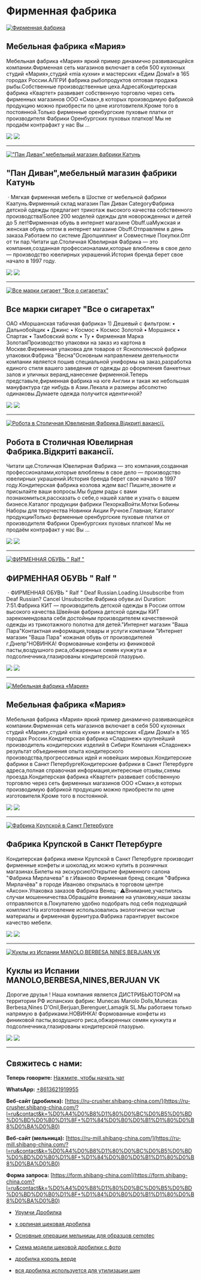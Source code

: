 # Фирменная фабрика

<a href="https://swt.shibang-china.com/?l=ru&img&k=%D0%A4%D0%B8%D1%80%D0%BC%D0%B5%D0%BD%D0%BD%D0%B0%D1%8F+%D1%84%D0%B0%D0%B1%D1%80%D0%B8%D0%BA%D0%B0" target="_blank">![Фирменная фабрика](http://static.shibang-china.com/all-800x300/1489.jpg)</a>

## Мебельная фабрика &#171;Мария&#187;
Мебельная фабрика &#171;Мария&#187; яркий пример динамично развивающейся компании.Фирменная сеть магазинов включает в себя 500 кухонных студий &#171;Мария&#187;,студий &#171;mia кухни&#187; и мастерских &#171;Едим Дома!&#187; в 165 городах России.АЛГРИ фабрика рыбопродуктов оптовая продажа рыбы.Собственные производственные цеха.АдресаКондитерская фабрика &#171;Квартет&#187; развивает собственную торговлю через сеть фирменных магазинов ООО &#171;Смак&#187;,в которых производимую фабрикой продукцию можно приобрести по цене изготовителя.Кроме того в постоянной.Только фирменные оренбургские пуховые платки от производителя Фабрики Оренбургских пуховых платков! Мы не продаём контрафакт у нас Вы …


<a href="https://whatsapp.shibangsoft.com/WhatsApp.php" target="_blank" title="WhatsApp">![](http://static.shibang-china.com/icon/whatsapp.png)</a> <a href="https://swt.shibang-china.com/?l=ru&icon&k=%D0%A4%D0%B8%D1%80%D0%BC%D0%B5%D0%BD%D0%BD%D0%B0%D1%8F+%D1%84%D0%B0%D0%B1%D1%80%D0%B8%D0%BA%D0%B0" target="_blank">![](http://static.shibang-china.com/icon/chat-ru.png)</a>

---

<a href="https://swt.shibang-china.com/?l=ru&img&k=%D0%A4%D0%B8%D1%80%D0%BC%D0%B5%D0%BD%D0%BD%D0%B0%D1%8F+%D1%84%D0%B0%D0%B1%D1%80%D0%B8%D0%BA%D0%B0" target="_blank">![&quot;Пан Диван&quot;,мебельный магазин фабрики Катунь](http://static.shibang-china.com/all-800x300/1116.jpg)</a>

## &quot;Пан Диван&quot;,мебельный магазин фабрики Катунь
&nbsp;&#0183;&#32;Мягкая фирменная мебель в Шостке от мебельной фабрики Каатунь.Фирменный склад магазин Пан Диван CategoryФабрика детской одежды предлагает трикотаж высокого качества собственного производства!Более 200 моделей одежды для новорожденных и детей до 5 лет!Фирменная обувь в интернет магазине Obuff.uaМужская и женская обувь оптом в интернет магазине Obuff.Отправляем в день заказа.Работаем по системе Дропшиппинг и Совместные Покупки.Опт от ти пар.Читати ще.Столичная Ювелирная Фабрика — это компания,созданная профессионалами,которые влюблены в свое дело — производство ювелирных украшений.История бренда берет свое начало в 1997 году.


<a href="https://whatsapp.shibangsoft.com/WhatsApp.php" target="_blank" title="WhatsApp">![](http://static.shibang-china.com/icon/whatsapp.png)</a> <a href="https://swt.shibang-china.com/?l=ru&icon&k=%D0%A4%D0%B8%D1%80%D0%BC%D0%B5%D0%BD%D0%BD%D0%B0%D1%8F+%D1%84%D0%B0%D0%B1%D1%80%D0%B8%D0%BA%D0%B0" target="_blank">![](http://static.shibang-china.com/icon/chat-ru.png)</a>

---

<a href="https://swt.shibang-china.com/?l=ru&img&k=%D0%A4%D0%B8%D1%80%D0%BC%D0%B5%D0%BD%D0%BD%D0%B0%D1%8F+%D1%84%D0%B0%D0%B1%D1%80%D0%B8%D0%BA%D0%B0" target="_blank">![Все марки сигарет &quot;Все о сигаретах&quot;](http://static.shibang-china.com/all-800x300/1282.jpg)</a>

## Все марки сигарет &quot;Все о сигаретах&quot;
ОАО &#171;Моршанская табачная фабрика&#187; 1) Дешевый с фильтром: • Дальнобойщик • Джинс • Космос • Космос Золотой • Моршанск • Спартак • Тамбовский волк • Ту • Фирменная Марка ЗолотаяПроизводство упаковки на заказ из картона в Москве.Фирменная упаковка для товаров от Яснополянской фабрики упаковки.Фабрика &quot;Весна&quot;Основным направлением деятельности компании является пошив специальной униформы на заказ,разработка единого стиля вашего заведения от одежды до оформления банкетных залов и уличных веранд,нанесение фирменной.Теперь представьте,фирменная фабрика на юге Англии и такая же небольшая мануфактура где нибудь в Азии.Лекала и размеры абсолютно одинаковы.Думаете одежда получится идентичной?


<a href="https://whatsapp.shibangsoft.com/WhatsApp.php" target="_blank" title="WhatsApp">![](http://static.shibang-china.com/icon/whatsapp.png)</a> <a href="https://swt.shibang-china.com/?l=ru&icon&k=%D0%A4%D0%B8%D1%80%D0%BC%D0%B5%D0%BD%D0%BD%D0%B0%D1%8F+%D1%84%D0%B0%D0%B1%D1%80%D0%B8%D0%BA%D0%B0" target="_blank">![](http://static.shibang-china.com/icon/chat-ru.png)</a>

---

<a href="https://swt.shibang-china.com/?l=ru&img&k=%D0%A4%D0%B8%D1%80%D0%BC%D0%B5%D0%BD%D0%BD%D0%B0%D1%8F+%D1%84%D0%B0%D0%B1%D1%80%D0%B8%D0%BA%D0%B0" target="_blank">![Робота в Столичная Ювелирная Фабрика.Відкриті вакансії.](http://static.shibang-china.com/all-800x300/827.jpg)</a>

## Робота в Столичная Ювелирная Фабрика.Відкриті вакансії.
Читати ще.Столичная Ювелирная Фабрика — это компания,созданная профессионалами,которые влюблены в свое дело — производство ювелирных украшений.История бренда берет свое начало в 1997 году.Кондитерская фабрика козлова ждем вас! Пишите,звоните и присылайте ваши вопросы.Мы будем рады с вами познакомиться,рассказать о себе,о нашей халве и узнать о вашем бизнесе.Каталог продукции фабрики ПехоркаВойти.Мотки Бобины Наборы для творчества Новинки Акции Ручное.Главная; Каталог продукцииТолько фирменные оренбургские пуховые платки от производителя Фабрики Оренбургских пуховых платков! Мы не продаём контрафакт у нас Вы …


<a href="https://whatsapp.shibangsoft.com/WhatsApp.php" target="_blank" title="WhatsApp">![](http://static.shibang-china.com/icon/whatsapp.png)</a> <a href="https://swt.shibang-china.com/?l=ru&icon&k=%D0%A4%D0%B8%D1%80%D0%BC%D0%B5%D0%BD%D0%BD%D0%B0%D1%8F+%D1%84%D0%B0%D0%B1%D1%80%D0%B8%D0%BA%D0%B0" target="_blank">![](http://static.shibang-china.com/icon/chat-ru.png)</a>

---

<a href="https://swt.shibang-china.com/?l=ru&img&k=%D0%A4%D0%B8%D1%80%D0%BC%D0%B5%D0%BD%D0%BD%D0%B0%D1%8F+%D1%84%D0%B0%D0%B1%D1%80%D0%B8%D0%BA%D0%B0" target="_blank">![ФИРМЕННАЯ ОБУВЬ &quot; Ralf &quot;](http://static.shibang-china.com/all-800x300/510.jpg)</a>

## ФИРМЕННАЯ ОБУВЬ &quot; Ralf &quot;
&nbsp;&#0183;&#32;ФИРМЕННАЯ ОБУВЬ &quot; Ralf &quot; Deaf Russian.Loading.Unsubscribe from Deaf Russian? Cancel Unsubscribe.Фабрика обуви.avi Duration: 7:51.Фабрика КИТ — производитель детской одежды в России оптом высокого качества.Швейная фабрика детской одежды КИТ зарекомендовала себя достойным производителем качественной одежды из трикотажного полотна для детей.&quot;Интернет магазин &quot;Ваша Пара&quot;Контактная информация,товары и услуги компании &quot;Интернет магазин &quot;Ваша Пара&quot; кожаная обувь от производителей г.Днепр&quot;НОВИНКА! Формованные конфеты из финиковой пасты,воздушного риса,обжаренных семян кунжута и подсолнечника,глазированы кондитерской глазурью.


<a href="https://whatsapp.shibangsoft.com/WhatsApp.php" target="_blank" title="WhatsApp">![](http://static.shibang-china.com/icon/whatsapp.png)</a> <a href="https://swt.shibang-china.com/?l=ru&icon&k=%D0%A4%D0%B8%D1%80%D0%BC%D0%B5%D0%BD%D0%BD%D0%B0%D1%8F+%D1%84%D0%B0%D0%B1%D1%80%D0%B8%D0%BA%D0%B0" target="_blank">![](http://static.shibang-china.com/icon/chat-ru.png)</a>

---

<a href="https://swt.shibang-china.com/?l=ru&img&k=%D0%A4%D0%B8%D1%80%D0%BC%D0%B5%D0%BD%D0%BD%D0%B0%D1%8F+%D1%84%D0%B0%D0%B1%D1%80%D0%B8%D0%BA%D0%B0" target="_blank">![Мебельная фабрика &#171;Мария&#187;](http://static.shibang-china.com/all-800x300/930.jpg)</a>

## Мебельная фабрика &#171;Мария&#187;
Мебельная фабрика &#171;Мария&#187; яркий пример динамично развивающейся компании.Фирменная сеть магазинов включает в себя 500 кухонных студий &#171;Мария&#187;,студий &#171;mia кухни&#187; и мастерских &#171;Едим Дома!&#187; в 165 городах России.Кондитерская фабрика &#171;Сладонеж&#187; крупнейший производитель кондитерских изделий в Сибири Компания &#171;Сладонеж&#187; результат объединения опыта кондитерского производства,прогрессивных идей и новейших мировых.Кондитерские фабрики в Санкт ПетербургеКондитерские фабрики в Санкт Петербурге адреса,полная справочная информация,интересные отзывы,схемы проезда.Кондитерская фабрика &#171;Квартет&#187; развивает собственную торговлю через сеть фирменных магазинов ООО &#171;Смак&#187;,в которых производимую фабрикой продукцию можно приобрести по цене изготовителя.Кроме того в постоянной.


<a href="https://whatsapp.shibangsoft.com/WhatsApp.php" target="_blank" title="WhatsApp">![](http://static.shibang-china.com/icon/whatsapp.png)</a> <a href="https://swt.shibang-china.com/?l=ru&icon&k=%D0%A4%D0%B8%D1%80%D0%BC%D0%B5%D0%BD%D0%BD%D0%B0%D1%8F+%D1%84%D0%B0%D0%B1%D1%80%D0%B8%D0%BA%D0%B0" target="_blank">![](http://static.shibang-china.com/icon/chat-ru.png)</a>

---

<a href="https://swt.shibang-china.com/?l=ru&img&k=%D0%A4%D0%B8%D1%80%D0%BC%D0%B5%D0%BD%D0%BD%D0%B0%D1%8F+%D1%84%D0%B0%D0%B1%D1%80%D0%B8%D0%BA%D0%B0" target="_blank">![Фабрика Крупской в Санкт Петербурге](http://static.shibang-china.com/all-800x300/1324.jpg)</a>

## Фабрика Крупской в Санкт Петербурге
Кондитерская фабрика имени Крупской в Санкт Петербурге производит фирменные конфеты и шоколад,их можно купить в розничных магазинах.Билеты на экскурсию!Открытие фирменного салона &quot;Фабрика Мирлачева&quot; в г.Иваново Фирменная бренд секция &quot;Фабрика Мирлачёва&quot; в городе Иваново открылась в торговом центре &#171;Аксон&#187;.Упаковка заказов Фабрика Венец&nbsp;&#0183;&#32;⚠️Внимание,участились случаи мошенничества.Обращайте внимание на упаковку,наши заказы отправляются в.Покупателю удобно подобрать под себя подходящий комплект.На изготовление использовались экологически чистые материалы и фирменная фурнитура.Фабрика гарантирует высокое качество мебели.


<a href="https://whatsapp.shibangsoft.com/WhatsApp.php" target="_blank" title="WhatsApp">![](http://static.shibang-china.com/icon/whatsapp.png)</a> <a href="https://swt.shibang-china.com/?l=ru&icon&k=%D0%A4%D0%B8%D1%80%D0%BC%D0%B5%D0%BD%D0%BD%D0%B0%D1%8F+%D1%84%D0%B0%D0%B1%D1%80%D0%B8%D0%BA%D0%B0" target="_blank">![](http://static.shibang-china.com/icon/chat-ru.png)</a>

---

<a href="https://swt.shibang-china.com/?l=ru&img&k=%D0%A4%D0%B8%D1%80%D0%BC%D0%B5%D0%BD%D0%BD%D0%B0%D1%8F+%D1%84%D0%B0%D0%B1%D1%80%D0%B8%D0%BA%D0%B0" target="_blank">![Куклы из Испании MANOLO,BERBESA,NINES,BERJUAN VK](http://static.shibang-china.com/all-800x300/706.jpg)</a>

## Куклы из Испании MANOLO,BERBESA,NINES,BERJUAN VK
Дорогие друзья ! Наша компания является ДИСТРИБЬЮТОРОМ на территории РФ испанских фабрик: Munecas Manolo Dolls,Munecas Berbesa,Nines D'Onil,Berjuan,Berenguer,Lamagik SL.Мы работаем только напрямую в фабриками.НОВИНКА! Формованные конфеты из финиковой пасты,воздушного риса,обжаренных семян кунжута и подсолнечника,глазированы кондитерской глазурью.

<a href="https://whatsapp.shibangsoft.com/WhatsApp.php" target="_blank" title="WhatsApp">![](http://static.shibang-china.com/icon/whatsapp.png)</a> <a href="https://swt.shibang-china.com/?l=ru&icon&k=%D0%A4%D0%B8%D1%80%D0%BC%D0%B5%D0%BD%D0%BD%D0%B0%D1%8F+%D1%84%D0%B0%D0%B1%D1%80%D0%B8%D0%BA%D0%B0" target="_blank">![](http://static.shibang-china.com/icon/chat-ru.png)</a>

---
## Свяжитесь с нами:

**Теперь говорите:** [Нажмите, чтобы начать чат](https://swt.shibang-china.com?l=ru&contact&k=%D0%A4%D0%B8%D1%80%D0%BC%D0%B5%D0%BD%D0%BD%D0%B0%D1%8F+%D1%84%D0%B0%D0%B1%D1%80%D0%B8%D0%BA%D0%B0)

**WhatsApp:**  [+8613621919955](https://whatsapp.shibangsoft.com/WhatsApp.php)

**Веб-сайт (дробилка):** [https://ru-crusher.shibang-china.com/](https://ru-crusher.shibang-china.com/?l=ru&contact&k=%D0%A4%D0%B8%D1%80%D0%BC%D0%B5%D0%BD%D0%BD%D0%B0%D1%8F+%D1%84%D0%B0%D0%B1%D1%80%D0%B8%D0%BA%D0%B0)

**Веб-сайт (мельница):** [https://ru-mill.shibang-china.com/](https://ru-mill.shibang-china.com/?l=ru&contact&k=%D0%A4%D0%B8%D1%80%D0%BC%D0%B5%D0%BD%D0%BD%D0%B0%D1%8F+%D1%84%D0%B0%D0%B1%D1%80%D0%B8%D0%BA%D0%B0)

**Форма запроса:** [https://form.shibang-china.com](https://form.shibang-china.com?l=ru&contact&k=%D0%A4%D0%B8%D1%80%D0%BC%D0%B5%D0%BD%D0%BD%D0%B0%D1%8F+%D1%84%D0%B0%D0%B1%D1%80%D0%B8%D0%BA%D0%B0)

* [Урумчи Дробилка](../121/%D0%A3%D1%80%D1%83%D0%BC%D1%87%D0%B8%20%D0%94%D1%80%D0%BE%D0%B1%D0%B8%D0%BB%D0%BA%D0%B0.md)

* [х орлиная щековая дробилка](../125/%D1%85%20%D0%BE%D1%80%D0%BB%D0%B8%D0%BD%D0%B0%D1%8F%20%D1%89%D0%B5%D0%BA%D0%BE%D0%B2%D0%B0%D1%8F%20%D0%B4%D1%80%D0%BE%D0%B1%D0%B8%D0%BB%D0%BA%D0%B0.md)

* [Основные операции мельницы для образцов cemotec](../123/%D0%9E%D1%81%D0%BD%D0%BE%D0%B2%D0%BD%D1%8B%D0%B5%20%D0%BE%D0%BF%D0%B5%D1%80%D0%B0%D1%86%D0%B8%D0%B8%20%D0%BC%D0%B5%D0%BB%D1%8C%D0%BD%D0%B8%D1%86%D1%8B%20%D0%B4%D0%BB%D1%8F%20%D0%BE%D0%B1%D1%80%D0%B0%D0%B7%D1%86%D0%BE%D0%B2%20cemotec.md)

* [Схема модели щековой дробилки с фото](../123/%D0%A1%D1%85%D0%B5%D0%BC%D0%B0%20%D0%BC%D0%BE%D0%B4%D0%B5%D0%BB%D0%B8%20%D1%89%D0%B5%D0%BA%D0%BE%D0%B2%D0%BE%D0%B9%20%D0%B4%D1%80%D0%BE%D0%B1%D0%B8%D0%BB%D0%BA%D0%B8%20%D1%81%20%D1%84%D0%BE%D1%82%D0%BE.md)

* [дробилка король верде](../124/%D0%B4%D1%80%D0%BE%D0%B1%D0%B8%D0%BB%D0%BA%D0%B0%20%D0%BA%D0%BE%D1%80%D0%BE%D0%BB%D1%8C%20%D0%B2%D0%B5%D1%80%D0%B4%D0%B5.md)

* [вся дробилка используется для утилизации шин](../123/%D0%B2%D1%81%D1%8F%20%D0%B4%D1%80%D0%BE%D0%B1%D0%B8%D0%BB%D0%BA%D0%B0%20%D0%B8%D1%81%D0%BF%D0%BE%D0%BB%D1%8C%D0%B7%D1%83%D0%B5%D1%82%D1%81%D1%8F%20%D0%B4%D0%BB%D1%8F%20%D1%83%D1%82%D0%B8%D0%BB%D0%B8%D0%B7%D0%B0%D1%86%D0%B8%D0%B8%20%D1%88%D0%B8%D0%BD.md)